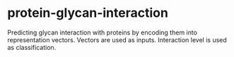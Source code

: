 # protein-glycan-interaction

Predicting glycan interaction with proteins by encoding them into representation vectors.
Vectors are used as inputs. Interaction level is used as classification.
